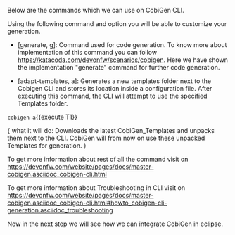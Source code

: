 Below are the commands which we can use on CobiGen CLI.

Using the following command and option you will be able to customize your generation.



* [generate, g]: Command used for code generation.
To know more about implementation of this command you can follow https://katacoda.com/devonfw/scenarios/cobigen. Here we have shown the implementation &#34;generate&#34; command for further code generation.

* [adapt-templates, a]: Generates a new templates folder next to the Cobigen CLI and stores its location    inside  a configuration file. After executing this command, the CLI will attempt to use the specified Templates folder.

`cobigen a`{{execute T1}}

{
   what it will do: Downloads the latest CobiGen_Templates and unpacks them next to the CLI. CobiGen will from now on use these unpacked Templates for generation.
}

To get more information about rest of all the command visit on https://devonfw.com/website/pages/docs/master-cobigen.asciidoc_cobigen-cli.html



To get more information about Troubleshooting in CLI visit on https://devonfw.com/website/pages/docs/master-cobigen.asciidoc_cobigen-cli.html#howto_cobigen-cli-generation.asciidoc_troubleshooting

Now in the next step we will see how we can integrate CobiGen in eclipse.
